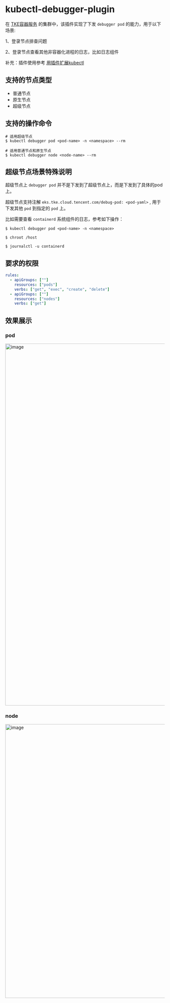 # kubectl-debugger-plugin

在 [TKE容器服务](https://cloud.tencent.com/document/product/457) 的集群中，该插件实现了下发 `debugger pod` 的能力，用于以下场景:

1、登录节点排查问题

2、登录节点查看其他非容器化进程的日志，比如日志组件

补充：插件使用参考 [用插件扩展kubectl](https://kubernetes.io/zh-cn/docs/tasks/extend-kubectl/kubectl-plugins/)

## 支持的节点类型

- 普通节点
- 原生节点
- 超级节点

## 支持的操作命令
```shell
# 适用超级节点
$ kubectl debugger pod <pod-name> -n <namespace> --rm

# 适用普通节点和原生节点
$ kubectl debugger node <node-name> --rm
```

## 超级节点场景特殊说明

超级节点上 `debugger pod` 并不是下发到了超级节点上，而是下发到了具体的pod上。

超级节点支持注解 `eks.tke.cloud.tencent.com/debug-pod: <pod-yaml>` , 用于下发其他 `pod` 到指定的 `pod` 上。

比如需要查看 `containerd` 系统组件的日志，参考如下操作：

```shell
$ kubectl debugger pod <pod-name> -n <namespace>

$ chroot /host

$ journalctl -u containerd
```

## 要求的权限
```yaml
rules:
  - apiGroups: [""]
    resources: ["pods"]
    verbs: ["get", "exec", "create", "delete"]
  - apiGroups: [""]
    resources: ["nodes"]
    verbs: ["get"]
```

## 效果展示
### pod
<img width="1143" alt="image" src="https://github.com/coderwangke/kubectl-debugger-plugin/assets/42019725/ece29b86-6e45-488b-bc5e-a948e154730c">

### node
<img width="865" alt="image" src="https://github.com/coderwangke/kubectl-debugger-plugin/assets/42019725/bfee8349-57f0-46e0-971c-565650fc0c16">

